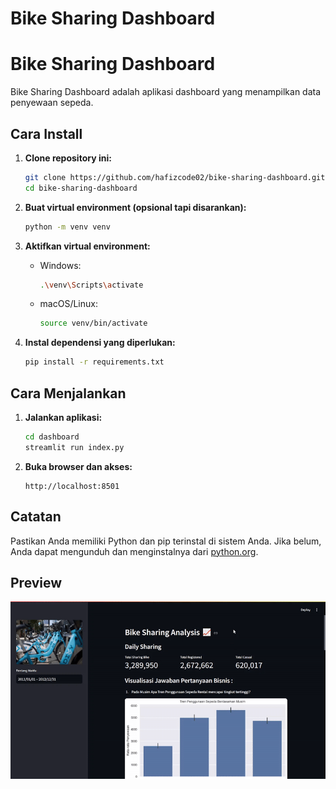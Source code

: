 # Bike Sharing Dashboard

# Bike Sharing Dashboard

Bike Sharing Dashboard adalah aplikasi dashboard yang menampilkan data penyewaan sepeda.

## Cara Install

1. **Clone repository ini:**
	```sh
	git clone https://github.com/hafizcode02/bike-sharing-dashboard.git
	cd bike-sharing-dashboard
	```

2. **Buat virtual environment (opsional tapi disarankan):**
	```sh
	python -m venv venv
	```

3. **Aktifkan virtual environment:**
	- Windows:
		```sh
		.\venv\Scripts\activate
		```
	- macOS/Linux:
		```sh
		source venv/bin/activate
		```

4. **Instal dependensi yang diperlukan:**
	```sh
	pip install -r requirements.txt
	```

## Cara Menjalankan

1. **Jalankan aplikasi:**
	```sh
    cd dashboard
	streamlit run index.py
	```

2. **Buka browser dan akses:**
	```
	http://localhost:8501
	```

## Catatan

Pastikan Anda memiliki Python dan pip terinstal di sistem Anda. Jika belum, Anda dapat mengunduh dan menginstalnya dari [python.org](https://www.python.org/).


## Preview
![preview](https://github.com/hafizcode02/bike-sharing-dashboard/blob/main/preview.gif)
